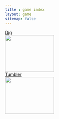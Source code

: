 ```yaml
---
title : game index
layout: game
sitemap: false
---
```


<div style="width:160px;">
<a href = "https://dustinpfister.github.io/game_dig">Dig</a>
<a href = "https://dustinpfister.github.io/game_dig">
<img src="https://dustinpfister.github.io/game_dig/screenshots/default_640.png" width="160" height="120">
</a>
</div>

<div style="width:160px;">
<a href = "https://dustinpfister.github.io/game_tumbler">Tumbler</a>
<a href = "https://dustinpfister.github.io/game_tumbler">
<img src="https://dustinpfister.github.io/game_tumbler/screenshots/default_640.png" width="160" height="120">
</a>
</div>

